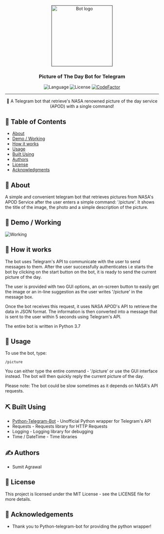 <p align="center">
  <a href="" rel="noopener">
 <img width=200px height=200px src="https://i.imgur.com/V4WEJJN.jpg" alt="Bot logo"></a>
</p>

<h3 align="center">Picture of The Day Bot for Telegram</h3>

<div align="center">

![Language](https://img.shields.io/badge/Python-3.7-blue.svg)
![License](https://img.shields.io/badge/license-MIT-blue.svg)
[![CodeFactor](https://www.codefactor.io/repository/github/sumitagr/pictureoftheday-bot/badge)](https://www.codefactor.io/repository/github/sumitagr/pictureoftheday-bot)

</div>

---

<p align="center"> 🤖 A Telegram bot that retrieve's NASA renowned picture of the day service (APOD) with a single command!
    <br> 
</p>

## 📝 Table of Contents
+ [About](#about)
+ [Demo / Working](#demo)
+ [How it works](#working)
+ [Usage](#usage)
+ [Built Using](#built_using)
+ [Authors](#authors)
+ [License](#license)
+ [Acknowledgments](#acknowledgement)

## 🧐 About <a name = "about"></a>
A simple and convenient telegram bot that retrieves pictures from NASA's APOD Service after the user enters a simple command: '/picture'. It shows the title of the image, the photo and a simple description of the picture.

## 🎥 Demo / Working <a name = "demo"></a>
![Working](https://i.imgur.com/nVF8viS.gif)

## 💭 How it works <a name = "working"></a>

The bot uses Telegram's API to communicate with the user to send messages to them. After the user successfully authenticates i.e starts the bot by clicking on the start button on the bot, it is ready to send the current picture of the day. 

The user is provided with two GUI options, an on-screen button to easily get the image or an in-line suggestion as the user writes '/picture' in the message box. 

Once the bot receives this request, it uses NASA APOD's API to retrieve the data in JSON format. The information is then converted into a message that is sent to the user within 5 seconds using Telegram's API.

The entire bot is written in Python 3.7

## 🎈 Usage <a name = "usage"></a>

To use the bot, type:
```
/picture
```
You can either type the entire command - '/picture' or use the GUI interface instead.
The bot will then quickly reply the current picture of the day. 

Please note: The bot could be slow sometimes as it depends on NASA's API requests.

## ⛏️ Built Using <a name = "built_using"></a>
+ [Python-Telegram-Bot](https://python-telegram-bot.org/) - Unofficial Python wrapper for Telegram's API
+ Requests - Requests library for HTTP Requests
+ Logging - Logging library for debugging
+ Time / DateTime - Time libraries

## ✍️ Authors <a name = "authors"></a>
+ Sumit Agrawal

## 📗 License <a name = "license"></a>
This project is licensed under the MIT License - see the LICENSE file for more details.

## 🎉 Acknowledgements <a name = "acknowledgement"></a>
+ Thank you to Python-telegram-bot for providing the python wrapper!
